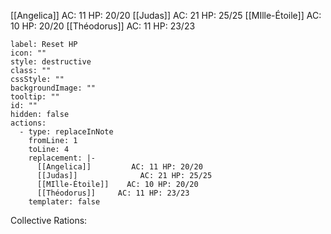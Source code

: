 [[Angelica]]         AC: 11 HP: 20/20
[[Judas]]              AC: 21 HP: 25/25
[[MIlle-Étoile]]    AC: 10 HP: 20/20
[[Théodorus]]     AC: 11 HP: 23/23
```meta-bind-button
label: Reset HP
icon: ""
style: destructive
class: ""
cssStyle: ""
backgroundImage: ""
tooltip: ""
id: ""
hidden: false
actions:
  - type: replaceInNote
    fromLine: 1
    toLine: 4
    replacement: |-
      [[Angelica]]         AC: 11 HP: 20/20
      [[Judas]]              AC: 21 HP: 25/25
      [[MIlle-Étoile]]    AC: 10 HP: 20/20
      [[Théodorus]]     AC: 11 HP: 23/23
    templater: false

```

Collective Rations: 
